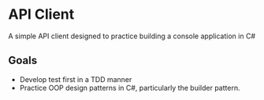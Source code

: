 # API Client

A simple API client designed to practice building a console application in C#

## Goals
- Develop test first in a TDD manner
- Practice OOP design patterns in C#, particularly the builder pattern.